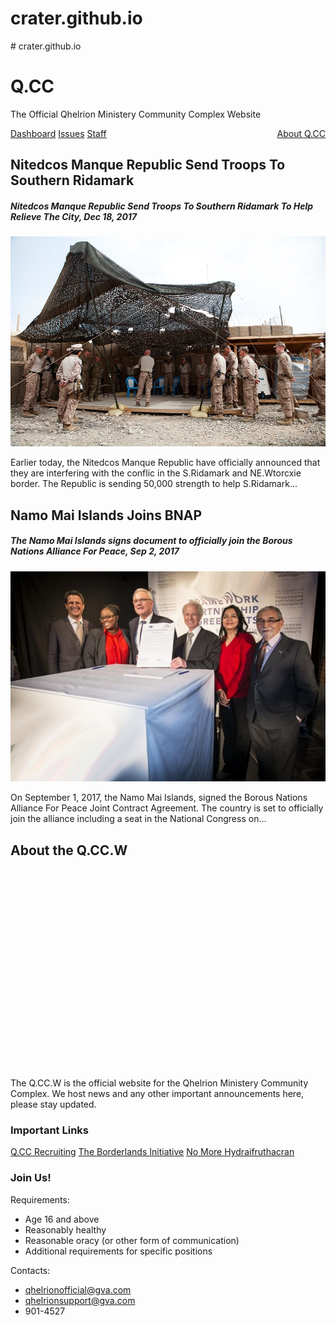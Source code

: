 # crater.github.io
<!DOCTYPE html>
<html>
      # crater.github.io
<head>
      <meta charset="UTF-8">
  <meta name="description" content="Free Web tutorials">
  <meta name="keywords" content="HTML, CSS, JavaScript">
  <meta name="author" content="John Doe">
  <meta name="viewport" content="width=device-width, initial-scale=1.0">
       <link rel="stylesheet" href="https://github.com/HelloCrater/hellocrater.github.io/blob/master/styles.css">
</head>

<body>

<div class="header">
<h1>
Q.CC</h1>
<p>The Official Qhelrion Ministery Community Complex Website</p>
</div>

<div class="topnav">
<a href="https://github.com/HelloCrater/crater.github.io/blob/master/ddfd.html">Dashboard</a>
<a href="#">Issues</a>
<a href="https://github.com/HelloCrater/crater.github.io/blob/dfdd/staff.html">Staff</a>
<a href="#" style="float:right">About Q.CC</a>
</div>

<div class="row">
<div class="leftcolumn" id="maincontent">
<div class="card">
<h2>Nitedcos Manque Republic Send Troops To Southern Ridamark</h2>
<h5>Nitedcos Manque Republic Send Troops To Southern Ridamark To Help Relieve The City, Dec 18, 2017</h5>
<div class="fakeimg"><img class="faker" src="https://github.com/HelloCrater/crater.github.io/blob/master/wewewew.webp" alt=""/></div>
<p>Earlier today, the Nitedcos Manque Republic have officially announced that they are interfering with the conflic in the S.Ridamark and NE.Wtorcxie border. The Republic is sending 50,000 strength to help S.Ridamark...</p>
</div>
<div class="card">
<h2>Namo Mai Islands Joins BNAP </h2>
<h5>The Namo Mai Islands signs document to officially join the Borous Nations Alliance For Peace, Sep 2, 2017</h5>
<div class="fakeimg"><img class="faker" src="https://github.com/HelloCrater/crater.github.io/blob/master/ica-fpa-signing-group-1828620008.jpg" alt="" /></div>
<p>On September 1, 2017, the Namo Mai Islands, signed the Borous Nations Alliance For Peace Joint Contract Agreement. The country is set to officially join the alliance including a seat in the National Congress on...</p>
</div>
</div>

<div class="rightcolumn">
<div class="card">
<h2>About the Q.CC.W</h2>
<div class="driv" style="height:320px;"><p style="color:white"><b>WARNING:</b> This and the The Official Qhelrion Ministery Community Complex Forums are the <b>ONLY</b> official websites. <b>ANY</b> other website claiming to be the Q.CC foundation is fraudulent and not to be trusted. Please inform us through our support system if you have found any of these websites or have been harmed by these websites. <b>You have been warned.</b> Safe browsing, everyone!<p2></div>
<p>The Q.CC.W is the official website for the Qhelrion Ministery Community Complex. We host news and any other important announcements here, please stay updated.</p>
</div>
<div class="card">
<h3>Important Links</h3>
<div class="imp">
<a href="#">Q.CC Recruiting</a>
<a href="#">The Borderlands Initiative</a>
<a href="#">No More Hydraifruthacran</a>
</div>
</div>
<div class="card">
<h3>Join Us!</h3>
<p>Requirements:
<ul>
<li>Age 16 and above</li>
<li>Reasonably healthy</li>
<li>Reasonable oracy (or other form of communication)</li>
<li>Additional requirements for specific positions</li></ul></p>
</div>
</div>
</div>

<div class="footer">
<div>Contacts: </div>
<ul> 
<li><a href=#>qhelrionofficial@gva.com</a></li>
<li><a href=#>qhelrionsupport@gva.com</a></li>
<li>901-4527</li>
</ul>

</div>

</body>
</html>
